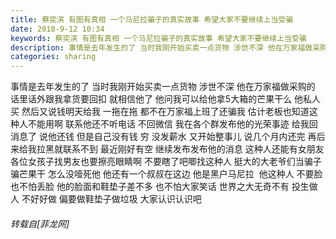 ```yaml
---
title: 蔡奕滨 有图有真相 一个马尼拉骗子的真实故事 希望大家不要继续上当受骗
date: 2018-9-12 10:34
keywords: 蔡奕滨 有图有真相 一个马尼拉骗子的真实故事 希望大家不要继续上当受骗
description: 事情是去年发生的了 当时我刚开始买卖一点货物 涉世不深 他在万家福做采购的 话里话外跟我拿货要回扣 就相信他了 他问我可以给他拿5大箱的芒果干么 他私人买 然后又说钱明天给我 一拖在拖 都不在万家福上班了还骗我 估计老板也知道这种人不能用啊 联系他还不听电话 不回微信 我在各个群发布他的光荣事迹 给我回消息了 说他还钱 但是自己没有钱 穷 没发薪水 又开始整事儿 说几个月内还完 再后来给我拉黑就联系不到 最近刚好有空 继续发布发布他的消息 这种人还能有女朋友 各位女孩子找男友也要擦亮眼睛啊 不要瞎了吧唧找这种人 挺大的大老爷们当骗子 骗芒果干 怎么没噎死他 他还有一个叔叔在这边 他是黑户马尼拉  他这种人 不要脸 也不怕丢脸 他的脸面和鞋垫子差不多 也不怕大家笑话 世界之大无奇不有 投生做人 不好好做 偏要做鞋垫子做垃圾 大家认识认识吧 
categories: sharing
---
```

<td class="t_f" id="postmessage_1777333">

事情是去年发生的了 当时我刚开始买卖一点货物 涉世不深 他在万家福做采购的 话里话外跟我拿货要回扣 就相信他了 他问我可以给他拿5大箱的芒果干么 他私人买 然后又说钱明天给我 一拖在拖 都不在万家福上班了还骗我 估计老板也知道这种人不能用啊 联系他还不听电话 不回微信 我在各个群发布他的光荣事迹 给我回消息了 说他还钱 但是自己没有钱 穷 没发薪水 又开始整事儿 说几个月内还完 再后来给我拉黑就联系不到 最近刚好有空 继续发布发布他的消息 这种人还能有女朋友 各位女孩子找男友也要擦亮眼睛啊 不要瞎了吧唧找这种人 挺大的大老爷们当骗子 骗芒果干 怎么没噎死他 他还有一个叔叔在这边 他是黑户马尼拉  他这种人 不要脸 也不怕丢脸 他的脸面和鞋垫子差不多 也不怕大家笑话 世界之大无奇不有 投生做人 不好好做 偏要做鞋垫子做垃圾 大家认识认识吧 </td>
###### 转载自[菲龙网]